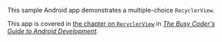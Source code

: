 This sample Android app demonstrates
a multiple-choice `RecyclerView`.

This app is covered in 
[the chapter on `RecyclerView`](https://commonsware.com/Android/previews/recyclerview)
in [*The Busy Coder's Guide to Android Development*](https://commonsware.com/Android/).

